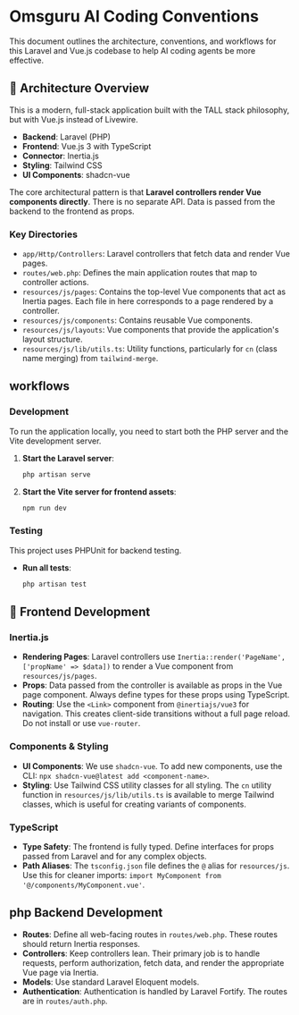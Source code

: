 # Omsguru AI Coding Conventions

This document outlines the architecture, conventions, and workflows for this Laravel and Vue.js codebase to help AI coding agents be more effective.

## 🚀 Architecture Overview

This is a modern, full-stack application built with the TALL stack philosophy, but with Vue.js instead of Livewire.

- **Backend**: Laravel (PHP)
- **Frontend**: Vue.js 3 with TypeScript
- **Connector**: Inertia.js
- **Styling**: Tailwind CSS
- **UI Components**: shadcn-vue

The core architectural pattern is that **Laravel controllers render Vue components directly**. There is no separate API. Data is passed from the backend to the frontend as props.

### Key Directories

- `app/Http/Controllers`: Laravel controllers that fetch data and render Vue pages.
- `routes/web.php`: Defines the main application routes that map to controller actions.
- `resources/js/pages`: Contains the top-level Vue components that act as Inertia pages. Each file in here corresponds to a page rendered by a controller.
- `resources/js/components`: Contains reusable Vue components.
- `resources/js/layouts`: Vue components that provide the application's layout structure.
- `resources/js/lib/utils.ts`: Utility functions, particularly for `cn` (class name merging) from `tailwind-merge`.

##  workflows

### Development

To run the application locally, you need to start both the PHP server and the Vite development server.

1.  **Start the Laravel server**:
    ```bash
    php artisan serve
    ```
2.  **Start the Vite server for frontend assets**:
    ```bash
    npm run dev
    ```

### Testing

This project uses PHPUnit for backend testing.

- **Run all tests**:
  ```bash
  php artisan test
  ```

## 🎨 Frontend Development

### Inertia.js

- **Rendering Pages**: Laravel controllers use `Inertia::render('PageName', ['propName' => $data])` to render a Vue component from `resources/js/pages`.
- **Props**: Data passed from the controller is available as props in the Vue page component. Always define types for these props using TypeScript.
- **Routing**: Use the `<Link>` component from `@inertiajs/vue3` for navigation. This creates client-side transitions without a full page reload. Do not install or use `vue-router`.

### Components & Styling

- **UI Components**: We use `shadcn-vue`. To add new components, use the CLI: `npx shadcn-vue@latest add <component-name>`.
- **Styling**: Use Tailwind CSS utility classes for all styling. The `cn` utility function in `resources/js/lib/utils.ts` is available to merge Tailwind classes, which is useful for creating variants of components.

### TypeScript

- **Type Safety**: The frontend is fully typed. Define interfaces for props passed from Laravel and for any complex objects.
- **Path Aliases**: The `tsconfig.json` file defines the `@` alias for `resources/js`. Use this for cleaner imports: `import MyComponent from '@/components/MyComponent.vue'`.

##  php Backend Development

- **Routes**: Define all web-facing routes in `routes/web.php`. These routes should return Inertia responses.
- **Controllers**: Keep controllers lean. Their primary job is to handle requests, perform authorization, fetch data, and render the appropriate Vue page via Inertia.
- **Models**: Use standard Laravel Eloquent models.
- **Authentication**: Authentication is handled by Laravel Fortify. The routes are in `routes/auth.php`.
